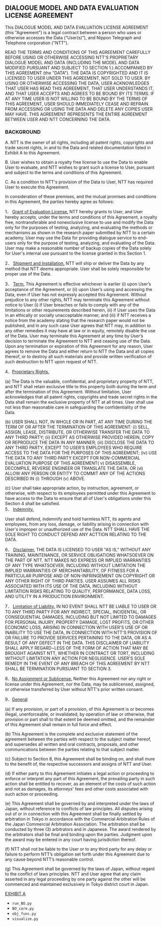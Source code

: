## DIALOGUE MODEL AND DATA EVALUATION LICENSE AGREEMENT

This DIALOGUE MODEL AND DATA EVALUATION LICENSE AGREEMENT (this "Agreement") is a legal contract between a person who uses or otherwise accesses the Data (“User(s)”), and Nippon Telegraph and Telephone corporation ("NTT").

READ THE TERMS AND CONDITIONS OF THIS AGREEMENT CAREFULLY BEFORE USING OR OTHERWISE ACCESSING NTT'S PROPRIETARY DIALOGUE MODEL AND DATA (INCLUDING THE MODEL AND DATA MODIFIED PURSUANT AND SUBJECT TO SECTION 1.) ACCOMPANIED BY THIS AGREEMENT (the "DATA"). THE DATA IS COPYRIGHTED AND IT IS LICENSED TO USER UNDER THIS AGREEMENT, NOT SOLD TO USER. BY USING OR OTHERWISE ACCESSING THE DATA, USER ACKNOWLEDGES THAT USER HAS READ THIS AGREEMENT, THAT USER UNDERSTANDS IT, AND THAT USER ACCEPTS AND AGREES TO BE BOUND BY ITS TERMS. IF AT ANY TIME USER IS NOT WILLING TO BE BOUND BY THE TERMS OF THIS AGREEMENT, USER SHOULD IMMEDIATELY CEASE AND REFRAIN FROM ACCESSING OR USING THE DATA AND DELETE ANY COPIES USER MAY HAVE. THIS AGREEMENT REPRESENTS THE ENTIRE AGREEMENT BETWEEN USER AND NTT CONCERNING THE DATA.

 
### BACKGROUND
A.	NTT is the owner of all rights, including all patent rights, copyrights and trade secret rights, in and to the Data and related documentation listed in Exhibit A to this Agreement.

B.	User wishes to obtain a royalty free license to use the Data to enable User to evaluate, and NTT wishes to grant such a license to User, pursuant and subject to the terms and conditions of this Agreement.

C.	As a condition to NTT's provision of the Data to User, NTT has required User to execute this Agreement.

In consideration of these premises, and the mutual promises and conditions in this Agreement, the parties hereby agree as follows:

1．	<u>Grant of Evaluation License.</u>  	NTT hereby grants to User, and User hereby accepts, under the terms and conditions of this Agreement, a royalty free, nontransferable and nonexclusive license to use and modify the Data only for the purposes of testing, analyzing, and evaluating the methods or mechanisms as shown in the research paper submitted by NTT to a certain academy. User may use the Data for providing dialogue service to end-users only for the purpose of testing, analyzing, and evaluating of the Data. User may make a reasonable number of backup copies of the Data solely for User's internal use pursuant to the license granted in this Section 1.

2． <u>Shipment and Installation.</u>  NTT will ship or deliver the Data by any method that NTT deems appropriate. User shall be solely responsible for proper use of the Data.

3． <u>Term.</u>  This Agreement is effective whichever is earlier (i) upon User’s acceptance of the Agreement, or (ii) upon User’s using and accessing the Data, even if User has not expressly accepted this Agreement. Without prejudice to any other rights, NTT may terminate this Agreement without notice to User (i) if User breaches or fails to comply with any of the limitations or other requirements described herein, (ii) if User uses the Data in an ethically or socially unacceptable manner, and (iii) if NTT receives a notice from the academy stating that the research paper would not be published, and in any such case User agrees that NTT may, in addition to any other remedies it may have at law or in equity, remotely disable the use of the Data. User may terminate this Agreement at any time by User’s decision to terminate the Agreement to NTT and ceasing use of the Data. Upon any termination or expiration of this Agreement for any reason, User agrees to remove the Data and either return to NTT the Data and all copies thereof, or to destroy all such materials and provide written verification of such destruction to NTT upon request of NTT. 

4．<u>Proprietary Rights.</u>

 (a) The Data is the valuable, confidential, and proprietary property of NTT, and NTT shall retain exclusive title to this property both during the term and after the termination of this Agreement.  Without limitation, User acknowledges that all patent rights, copyrights and trade secret rights in the Data shall remain the exclusive property of NTT at all times. User shall use not less than reasonable care in safeguarding the confidentiality of the Data. 

(b)	USER SHALL NOT, IN WHOLE OR IN PART, AT ANY TIME DURING THE TERM OF OR AFTER THE TERMINATION OF THIS AGREEMENT: (i) SELL, ASSIGN, LEASE, DISTRIBUTE, OR OTHERWISE TRANSFER THE DATA TO ANY THIRD PARTY; (ii) EXCEPT AS OTHERWISE PROVIDED HEREIN, COPY OR REPRODUCE THE DATA IN ANY MANNER; (iii) DISCLOSE THE DATA TO ANY THIRD PARTY, EXCEPT TO USER'S EMPLOYEES WHO REQUIRE ACCESS TO THE DATA FOR THE PURPOSES OF THIS AGREEMENT; (iv) USE THE DATA TO ANY THIRD PARTY EXCEPT FOR NON-COMMERCIAL EVALUATION PURPOSE OF THIS AGREEMENT( v) DISASSEMBLE, DECOMPILE, REVERSE ENGINEER OR TRANSLATE THE DATA; OR (ⅵ) ALLOW ANY PERSON OR ENTITY TO COMMIT ANY OF THE ACTIONS DESCRIBED IN (i) THROUGH (v) ABOVE.

(c)	User shall take appropriate action, by instruction, agreement, or otherwise, with respect to its employees permitted under this Agreement to have access to the Data to ensure that all of User's obligations under this Section 4 shall be satisfied.  
5． <u>Indemnity.</u>

  User shall defend, indemnify and hold harmless NTT, its agents and employees, from any loss, damage, or liability arising in connection with User's improper or unauthorized use of the Data. NTT SHALL HAVE THE SOLE RIGHT TO CONDUCT DEFEND ANY ACTTION RELATING TO THE DATA.

6． <u>Disclaimer.</u>  THE DATA IS LICENSED TO USER "AS IS," WITHOUT ANY TRAINING, MAINTENANCE, OR SERVICE OBLIGATIONS WHATSOEVER ON THE PART OF NTT. NTT MAKES NO EXPRESS OR IMPLIED WARRANTIES OF ANY TYPE WHATSOEVER, INCLUDING WITHOUT LIMITATION THE IMPLIED WARRANTIES OF MERCHANTABILITY, OF FITNESS FOR A PARTICULAR PURPOSE AND OF NON-INFRINGEMENT ON COPYRIGHT OR ANY OTHER RIGHT OF THIRD PARTIES.  USER ASSUMES ALL RISKS ASSOCIATED WITH ITS USE OF THE DATA, INCLUDING WITHOUT LIMITATION RISKS RELATING TO QUALITY, PERFORMANCE, DATA LOSS, AND UTILITY IN A PRODUCTION ENVIRONMENT. 

7． <u>Limitation of Liability.</u>  IN NO EVENT SHALL NTT BE LIABLE TO USER OR TO ANY THIRD PARTY FOR ANY INDIRECT, SPECIAL, INCIDENTAL, OR CONSEQUENTIAL DAMAGES, INCLUDING BUT NOT LIMITED TO DAMAGES FOR PERSONAL INJURY, PROPERTY DAMAGE, LOST PROFITS, OR OTHER ECONOMIC LOSS, ARISING IN CONNECTION WITH USER'S USE OF OR INABILITY TO USE THE DATA, IN CONNECTION WITH NTT'S PROVISION OF OR FAILURE TO PROVIDE SERVICES PERTAINING TO THE DATA, OR AS A RESULT OF ANY DEFECT IN THE DATA.  THIS DISCLAIMER OF LIABILITY SHALL APPLY REGARD¬LESS OF THE FORM OF ACTION THAT MAY BE BROUGHT AGAINST NTT, WHETHER IN CONTRACT OR TORT, INCLUDING WITHOUT LIMITATION ANY ACTION FOR NEGLIGENCE.  USER'S SOLE REMEDY IN THE EVENT OF ANY BREACH OF THIS AGREEMENT BY NTT SHALL BE TERMINATION PURSUANT TO SECTION 3.

8．<u>No Assignment or Sublicense.</u>  Neither this Agreement nor any right or license under this Agreement, nor the Data, may be sublicensed, assigned, or otherwise transferred by User without NTT's prior written consent.

9．<u>General</u>

(a)	If any provision, or part of a provision, of this Agreement is or becomes illegal, unenforceable, or invalidated, by operation of law or otherwise, that provision or part shall to that extent be deemed omitted, and the remainder of this Agreement shall remain in full force and effect.

(b)	This Agreement is the complete and exclusive statement of the agreement between the parties with respect to the subject matter hereof, and supersedes all written and oral contracts, proposals, and other communications between the parties relating to that subject matter.  

(c)	Subject to Section 8, this Agreement shall be binding on, and shall inure to the benefit of, the respective successors and assigns of NTT and User.  

(d)	If either party to this Agreement initiates a legal action or proceeding to enforce or interpret any part of this Agreement, the prevailing party in such action shall be entitled to recover, as an element of the costs of such action and not as damages, its attorneys' fees and other costs associated with such action or proceeding.

(e)	This Agreement shall be governed by and interpreted under the laws of Japan, without reference to conflicts of law principles. All disputes arising out of or in connection with this Agreement shall be finally settled by arbitration in Tokyo in accordance with the Commercial Arbitration Rules of the Japan Commercial Arbitration Association.  The arbitration shall be conducted by three (3) arbitrators and in Japanese. The award rendered by the arbitrators shall be final and binding upon the parties. Judgment upon the award may be entered in any court having jurisdiction thereof.

(f) NTT shall not be liable to the User or to any third party for any delay or failure to perform NTT’s obligation set forth under this Agreement due to any cause beyond NTT’s reasonable control.

(g)	This Agreement shall be governed by the laws of Japan, without regard to the conflict of laws principles.  NTT and User agree that any claim asserted in any legal proceeding by one party against the other will be commenced and maintained exclusively in Tokyo district court in Japan.
 

<u>EXHIBIT A</u>
* `run_BO.py`
* `BO_core.py` 
* `obj_func.py` 
* `visualize.py` 